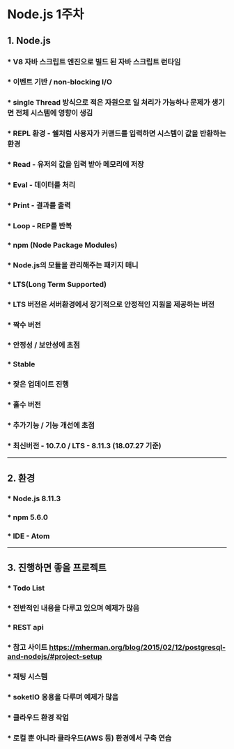 Node.js 1주차
=============


##  1. Node.js

### * V8 자바 스크립트 엔진으로 빌드 된 자바 스크립트 런타임
### * 이벤트 기반 / non-blocking I/O
### * single Thread 방식으로 적은 자원으로 일 처리가 가능하나 문제가 생기면 전체 시스템에 영향이 생김
### * REPL 환경 - 쉘처럼 사용자가 커맨드를 입력하면 시스템이 값을 반환하는 환경
###   * Read - 유저의 값을 입력 받아 메모리에 저장
###   * Eval - 데이터를 처리
###   * Print - 결과를 출력
###   * Loop - REP를 반복
### * npm (Node Package Modules)
###   * Node.js의 모듈을 관리해주는 패키지 매니
### * LTS(Long Term Supported)
###   * LTS 버전은 서버환경에서 장기적으로 안정적인 지원을 제공하는 버전
###   * 짝수 버전
###   * 안정성 / 보안성에 초점
### * Stable
###   * 잦은 업데이트 진행
###   * 홀수 버전
###   * 추가기능 / 기능 개선에 초점
### * 최신버전 - 10.7.0 / LTS - 8.11.3 (18.07.27 기준)

------------------------------------------------------------------------------

##  2. 환경
### * Node.js 8.11.3
### * npm 5.6.0
### * IDE - Atom

------------------------------------------------------------------------------

##  3. 진행하면 좋을 프로젝트
### * Todo List
###   * 전반적인 내용을 다루고 있으며 예제가 많음
### * REST api
###   * 참고 사이트 https://mherman.org/blog/2015/02/12/postgresql-and-nodejs/#project-setup
### * 채팅 시스템
###   * soketIO 응용을 다루며 예제가 많음
### * 클라우드 환경 작업
###   * 로컬 뿐 아니라 클라우드(AWS 등) 환경에서 구축 연습
